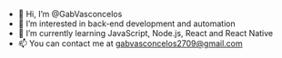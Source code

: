 - 👋 Hi, I’m @GabVasconcelos
- 👀 I’m interested in back-end development and automation
- 🌱 I’m currently learning JavaScript, Node.js, React and React Native
- 📫 You can contact me at gabvasconcelos2709@gmail.com

<!---
GabVasconcelos/GabVasconcelos is a ✨ special ✨ repository because its `README.md` (this file) appears on your GitHub profile.
You can click the Preview link to take a look at your changes.
--->
